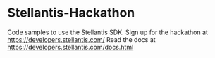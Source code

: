 # Stellantis-Hackathon
Code samples to use the Stellantis SDK.
Sign up for the hackathon at https://developers.stellantis.com/
Read the docs at https://developers.stellantis.com/docs.html
